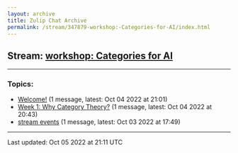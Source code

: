 ```yaml
---
layout: archive
title: Zulip Chat Archive
permalink: /stream/347879-workshop:-Categories-for-AI/index.html
---
```


## Stream: [workshop: Categories for AI](https://mattecapu.github.io/ct-zulip-archive/stream/347879-workshop:-Categories-for-AI/index.html)
---

### Topics:

* [Welcome!](topic/topic_Welcome!.html) (1 message, latest: Oct 04 2022 at 21:01)
* [Week 1: Why Category Theory?](topic/topic_Week.201.3A.20Why.20Category.20Theory.3F.html) (1 message, latest: Oct 04 2022 at 20:43)
* [stream events](topic/topic_stream.20events.html) (1 message, latest: Oct 03 2022 at 17:49)

<hr><p>Last updated: Oct 05 2022 at 21:11 UTC</p>